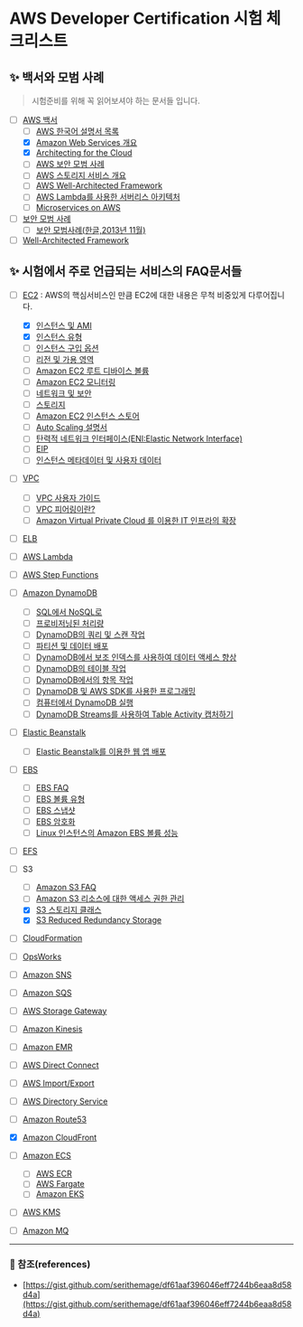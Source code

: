 # AWS Developer Certification 시험 체크리스트

## :sparkles: 백서와 모범 사례
> 시험준비를 위해 꼭 읽어보셔야 하는 문서들 입니다.
- [ ] [AWS 백서](https://aws.amazon.com/ko/whitepapers/)
  - [ ] [AWS 한국어 설명서 목록](https://aws.amazon.com/ko/blogs/korea/ko-documentation/)
  - [X] [Amazon Web Services 개요](https://d1.awsstatic.com/International/ko_KR/whitepapers/aws-overview.pdf)
  - [X] [Architecting for the Cloud](https://d1.awsstatic.com/whitepapers/AWS_Cloud_Best_Practices.pdf)
  - [ ] [AWS 보안 모범 사례](https://d1.awsstatic.com/whitepapers/Security/AWS_Security_Best_Practices.pdf)
  - [ ] [AWS 스토리지 서비스 개요](https://d1.awsstatic.com/whitepapers/Storage/AWS%20Storage%20Services%20Whitepaper-v9.pdf)
  - [ ] [AWS Well-Architected Framework](https://d1.awsstatic.com/International/ko_KR/whitepapers/Well-Architected%20Framework%20Whitepaper.pdf)
  - [ ] [AWS Lambda를 사용한 서버리스 아키텍처](https://d1.awsstatic.com/whitepapers/serverless-architectures-with-aws-lambda.pdf)
  - [ ] [Microservices on AWS](https://d1.awsstatic.com/whitepapers/microservices-on-aws.pdf)
- [ ] [보안 모범 사례](https://d0.awsstatic.com/whitepapers/Security/AWS_Security_Best_Practices.pdf)
  - [ ] [보안 모범사례(한글,2013년 11월)](https://d0.awsstatic.com/International/ko_KR/whitepapers/AWS_Security_Best_Practices_11052013.pdf)
- [ ] [Well-Architected Framework](https://d0.awsstatic.com/whitepapers/architecture/AWS_Well-Architected_Framework.pdf)

## :sparkles: 시험에서 주로 언급되는 서비스의 FAQ문서들
- [ ] [EC2](http://docs.aws.amazon.com/ko_kr/AWSEC2/latest/UserGuide/concepts.html) : AWS의 핵심서비스인 만큼 EC2에 대한 내용은 무척 비중있게 다루어집니다.
  - [X] [인스턴스 및 AMI](http://docs.aws.amazon.com/ko_kr/AWSEC2/latest/UserGuide/ec2-instances-and-amis.html)
  - [X] [인스턴스 유형](http://docs.aws.amazon.com/ko_kr/AWSEC2/latest/UserGuide/instance-types.html)
  - [ ] [인스턴스 구입 옵션](http://docs.aws.amazon.com/ko_kr/AWSEC2/latest/UserGuide/instance-purchasing-options.html)
  - [ ] [리전 및 가용 영역](http://docs.aws.amazon.com/ko_kr/AWSEC2/latest/UserGuide/using-regions-availability-zones.html)
  - [ ] [Amazon EC2 루트 디바이스 볼륨](http://docs.aws.amazon.com/ko_kr/AWSEC2/latest/UserGuide/RootDeviceStorage.html)
  - [ ] [Amazon EC2 모니터링](http://docs.aws.amazon.com/ko_kr/AWSEC2/latest/UserGuide/monitoring_ec2.html)
  - [ ] [네트워크 및 보안](http://docs.aws.amazon.com/ko_kr/AWSEC2/latest/UserGuide/EC2_Network_and_Security.html)
  - [ ] [스토리지](http://docs.aws.amazon.com/ko_kr/AWSEC2/latest/UserGuide/Storage.html)
  - [ ] [Amazon EC2 인스턴스 스토어](http://docs.aws.amazon.com/ko_kr/AWSEC2/latest/UserGuide/InstanceStorage.html)
  - [ ] [Auto Scaling 설명서](http://docs.aws.amazon.com/ko_kr/autoscaling/latest/userguide/WhatIsAutoScaling.html)
  - [ ] [탄력적 네트워크 인터페이스(ENI:Elastic Network Interface)](http://docs.aws.amazon.com/ko_kr/AWSEC2/latest/UserGuide/using-eni.html)
  - [ ] [EIP](https://aws.amazon.com/ec2/faqs/)
  - [ ] [인스턴스 메타데이터 및 사용자 데이터](http://docs.aws.amazon.com/ko_kr/AWSEC2/latest/UserGuide/ec2-instance-metadata.html)
- [ ] [VPC](https://aws.amazon.com/ko/vpc/faqs/)
  - [ ] [VPC 사용자 가이드](http://docs.aws.amazon.com/ko_kr/AmazonVPC/latest/UserGuide/VPC_Introduction.html)
  - [ ] [VPC 피어링이란?](http://docs.aws.amazon.com/ko_kr/AmazonVPC/latest/PeeringGuide/Welcome.html)
  - [ ] [Amazon Virtual Private Cloud 를 이용한 IT 인프라의 확장](http://d0.awsstatic.com/International/ko_KR/whitepapers/Extend%20your%20IT%20infrastructure%20with%20Amaon%20VPC.pdf)
- [ ] [ELB](https://aws.amazon.com/ko/elasticloadbalancing/faqs/)
- [ ] [AWS Lambda](https://aws.amazon.com/ko/lambda/faqs/)
- [ ] [AWS Step Functions](https://aws.amazon.com/ko/step-functions/faqs/)
- [ ] [Amazon DynamoDB](https://aws.amazon.com/ko/dynamodb/faqs/)
  - [ ] [SQL에서 NoSQL로](https://docs.aws.amazon.com/ko_kr/amazondynamodb/latest/developerguide/SQLtoNoSQL.html)
  - [ ] [프로비저닝된 처리량](https://docs.aws.amazon.com/ko_kr/amazondynamodb/latest/developerguide/HowItWorks.ProvisionedThroughput.html)
  - [ ] [DynamoDB의 쿼리 및 스캔 작업](https://docs.aws.amazon.com/ko_kr/amazondynamodb/latest/developerguide/QueryAndScan.html)
  - [ ] [파티션 및 데이터 배포](https://docs.aws.amazon.com/ko_kr/amazondynamodb/latest/developerguide/HowItWorks.Partitions.html)
  - [ ] [DynamoDB에서 보조 인덱스를 사용하여 데이터 액세스 향상](https://docs.aws.amazon.com/ko_kr/amazondynamodb/latest/developerguide/SecondaryIndexes.html)
  - [ ] [DynamoDB의 테이블 작업](https://docs.aws.amazon.com/ko_kr/amazondynamodb/latest/developerguide/WorkingWithTables.html)
  - [ ] [DynamoDB에서의 항목 작업](https://docs.aws.amazon.com/ko_kr/amazondynamodb/latest/developerguide/WorkingWithItems.html)
  - [ ] [DynamoDB 및 AWS SDK를 사용한 프로그래밍](https://docs.aws.amazon.com/ko_kr/amazondynamodb/latest/developerguide/Programming.html)
  - [ ] [컴퓨터에서 DynamoDB 실행](https://docs.aws.amazon.com/ko_kr/amazondynamodb/latest/developerguide/DynamoDBLocal.html)
  - [ ] [DynamoDB Streams를 사용하여 Table Activity 캡처하기](https://docs.aws.amazon.com/ko_kr/amazondynamodb/latest/developerguide/Streams.html)
- [ ] [Elastic Beanstalk](https://aws.amazon.com/ko/elasticbeanstalk/faqs/)
  - [ ] [Elastic Beanstalk를 이용한 웹 앱 배포](http://docs.aws.amazon.com/ko_kr/gettingstarted/latest/deploy/overview.html)
- [ ] [EBS](http://docs.aws.amazon.com/ko_kr/AWSEC2/latest/UserGuide/EBSVolumes.html)
  - [ ] [EBS FAQ](https://aws.amazon.com/ko/ebs/faqs/)
  - [ ] [EBS 볼륨 유형](http://docs.aws.amazon.com/ko_kr/AWSEC2/latest/UserGuide/EBSVolumeTypes.html)
  - [ ] [EBS 스냅샷](http://docs.aws.amazon.com/ko_kr/AWSEC2/latest/UserGuide/EBSSnapshots.html)
  - [ ] [EBS 암호화](http://docs.aws.amazon.com/ko_kr/AWSEC2/latest/UserGuide/EBSEncryption.html)
  - [ ] [Linux 인스턴스의 Amazon EBS 볼륨 성능](http://docs.aws.amazon.com/ko_kr/AWSEC2/latest/UserGuide/EBSPerformance.html)
- [ ] [EFS](https://aws.amazon.com/ko/efs/faq/)
- [ ] S3
  - [ ] [Amazon S3 FAQ](https://aws.amazon.com/ko/s3/faqs/)
  - [ ] [Amazon S3 리소스에 대한 액세스 권한 관리](https://docs.aws.amazon.com/ko_kr/AmazonS3/latest/dev/s3-access-control.html)
  - [X] [S3 스토리지 클래스](https://aws.amazon.com/ko/s3/storage-classes/)
  - [X] [S3 Reduced Redundancy Storage](https://aws.amazon.com/ko/s3/reduced-redundancy/)
- [ ] [CloudFormation](https://aws.amazon.com/ko/cloudformation/faqs/)
- [ ] [OpsWorks](https://aws.amazon.com/ko/opsworks/faqs/)
- [ ] [Amazon SNS](https://aws.amazon.com/ko/sns/faqs/)
- [ ] [Amazon SQS](https://aws.amazon.com/ko/sqs/faqs/)
- [ ] [AWS Storage Gateway](https://aws.amazon.com/ko/storagegateway/faqs/)
- [ ] [Amazon Kinesis](https://aws.amazon.com/ko/kinesis/streams/faqs/)
- [ ] [Amazon EMR](https://aws.amazon.com/ko/emr/faqs/)
- [ ] [AWS Direct Connect](https://aws.amazon.com/ko/directconnect/)
- [ ] [AWS Import/Export](https://aws.amazon.com/ko/documentation/importexport/?nc1=h_ls)
- [ ] [AWS Directory Service](https://aws.amazon.com/ko/directoryservice/faqs/)
- [ ] [Amazon Route53](https://aws.amazon.com/ko/route53/details/)
- [X] [Amazon CloudFront](https://docs.aws.amazon.com/ko_kr/AmazonCloudFront/latest/DeveloperGuide/Introduction.html)
- [ ] [Amazon ECS](https://aws.amazon.com/ko/ecs/faqs/)
  - [ ] [AWS ECR](https://aws.amazon.com/ko/ecr/faqs/)
  - [ ] [AWS Fargate](https://aws.amazon.com/ko/fargate/faqs/)
  - [ ] [Amazon EKS](https://aws.amazon.com/ko/eks/faqs/)
- [ ] [AWS KMS](https://aws.amazon.com/ko/kms/faqs/)
- [ ] [Amazon MQ](https://aws.amazon.com/ko/amazon-mq/faqs/)



---
### :bookmark_tabs: 참조(references)
- [https://gist.github.com/serithemage/df61aaf396046eff7244b6eaa8d58d4a](https://gist.github.com/serithemage/df61aaf396046eff7244b6eaa8d58d4a)